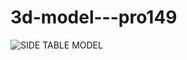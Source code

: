 # 3d-model---pro149

![SIDE TABLE MODEL](https://user-images.githubusercontent.com/72507845/154702116-acab9a09-1131-4072-a0af-2ab56c9ff56e.png)
